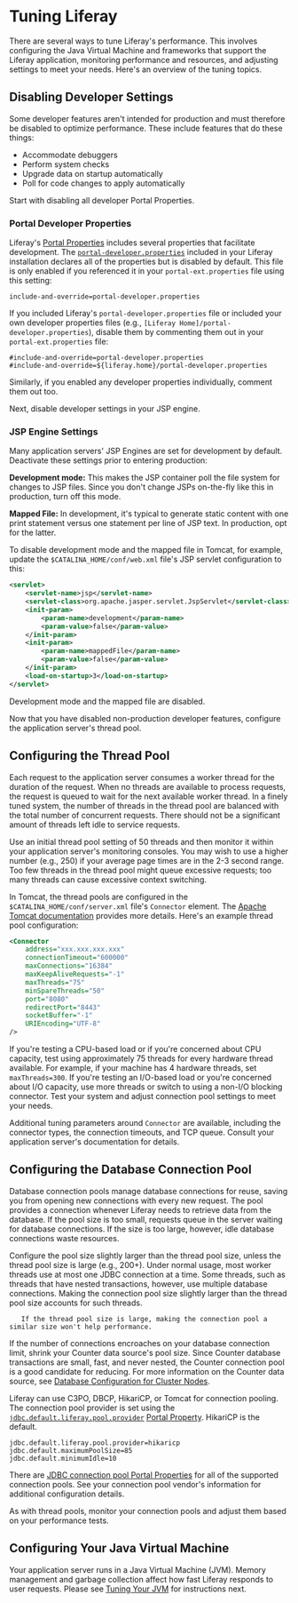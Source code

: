 # Tuning Liferay

There are several ways to tune Liferay's performance. This involves configuring the Java Virtual Machine and frameworks that support the Liferay application, monitoring performance and resources, and adjusting settings to meet your needs. Here's an overview of the tuning topics.

## Disabling Developer Settings

Some developer features aren't intended for production and must therefore be disabled to optimize performance. These include features that do these things:

* Accommodate debuggers
* Perform system checks
* Upgrade data on startup automatically
* Poll for code changes to apply automatically

Start with disabling all developer Portal Properties.

### Portal Developer Properties

Liferay's [Portal Properties](../reference/portal-properties.md) includes several properties that facilitate development. The [`portal-developer.properties`](https://github.com/liferay/liferay-portal/blob/[$LIFERAY_LEARN_PORTAL_GIT_TAG$]/portal-impl/src/portal-developer.properties) included in your Liferay installation declares all of the properties but is disabled by default. This file is only enabled if you referenced it in your `portal-ext.properties` file using this setting:

```properties 
include-and-override=portal-developer.properties
```

If you included Liferay's `portal-developer.properties` file or included your own developer properties files (e.g., `[Liferay Home]/portal-developer.properties`), disable them by commenting them out in your `portal-ext.properties` file:

```properties 
#include-and-override=portal-developer.properties
#include-and-override=${liferay.home}/portal-developer.properties
```

Similarly, if you enabled any developer properties individually, comment them out too.

Next, disable developer settings in your JSP engine.

### JSP Engine Settings

Many application servers' JSP Engines are set for development by default. Deactivate these settings prior to entering production:

**Development mode:** This makes the JSP container poll the file system for changes to JSP files. Since you don't change JSPs on-the-fly like this in production, turn off this mode.

**Mapped File:** In development, it's typical to generate static content with one print statement versus one statement per line of JSP text. In production, opt for the latter.

To disable development mode and the mapped file in Tomcat, for example, update the `$CATALINA_HOME/conf/web.xml` file's JSP servlet configuration to this:

```xml
<servlet>
    <servlet-name>jsp</servlet-name>
    <servlet-class>org.apache.jasper.servlet.JspServlet</servlet-class>   
    <init-param>
        <param-name>development</param-name>
        <param-value>false</param-value>
    </init-param>
    <init-param>
        <param-name>mappedFile</param-name>
        <param-value>false</param-value>
    </init-param>
    <load-on-startup>3</load-on-startup>
</servlet>
```

Development mode and the mapped file are disabled.

Now that you have disabled non-production developer features, configure the application server's thread pool.

## Configuring the Thread Pool 

Each request to the application server consumes a worker thread for the duration of the request. When no threads are available to process requests, the request is queued to wait for the next available worker thread. In a finely tuned system, the number of threads in the thread pool are balanced with the total number of concurrent requests. There should not be a significant amount of threads left idle to service requests.

Use an initial thread pool setting of 50 threads and then monitor it within your application server's monitoring consoles. You may wish to use a higher number (e.g., 250) if your average page times are in the 2-3 second range. Too few threads in the thread pool might queue excessive requests; too many threads can cause excessive context switching.

In Tomcat, the thread pools are configured in the `$CATALINA_HOME/conf/server.xml` file's `Connector` element. The [Apache Tomcat documentation](https://tomcat.apache.org/tomcat-9.0-doc/config/http.html) provides more details. Here's an example thread pool configuration:

```xml
<Connector
    address="xxx.xxx.xxx.xxx"
    connectionTimeout="600000"
    maxConnections="16384"
    maxKeepAliveRequests="-1"
    maxThreads="75"
    minSpareThreads="50"
    port="8080"
    redirectPort="8443"
    socketBuffer="-1"
    URIEncoding="UTF-8"
/>
```

If you're testing a CPU-based load or if you're concerned about CPU capacity,  test using approximately 75 threads for every hardware thread available. For example, if your machine has 4 hardware threads, set `maxThreads=300`. If you're testing an I/O-based load or you're concerned about I/O capacity, use more threads or switch to using a non-I/O blocking connector. Test your system and adjust connection pool settings to meet your needs.

Additional tuning parameters around `Connector` are available, including the connector types, the connection timeouts, and TCP queue. Consult your application server's documentation for details.

## Configuring the Database Connection Pool

Database connection pools manage database connections for reuse, saving you from opening new connections with every new request. The pool provides a connection whenever Liferay needs to retrieve data from the database. If the pool size is too small, requests queue in the server waiting for database connections. If the size is too large, however, idle database connections waste resources.

Configure the pool size slightly larger than the thread pool size, unless the thread pool size is large (e.g., 200+). Under normal usage, most worker threads use at most one JDBC connection at a time. Some threads, such as threads that have nested transactions, however, use multiple database connections. Making the connection pool size slightly larger than the thread pool size accounts for such threads.

```note::
   If the thread pool size is large, making the connection pool a similar size won't help performance.
```

If the number of connections encroaches on your database connection limit, shrink your Counter data source's pool size. Since Counter database transactions are small, fast, and never nested, the Counter connection pool is a good candidate for reducing. For more information on the Counter data source, see [Database Configuration for Cluster Nodes](docs/dxp/latest/en/installation-and-upgrades/setting-up-liferay-dxp/clustering-for-high-availability/database-configuration-for-cluster-nodes.md).

Liferay can use C3PO, DBCP, HikariCP, or Tomcat for connection pooling. The connection pool provider is set using the [`jdbc.default.liferay.pool.provider`](https://docs.liferay.com/dxp/portal/7.3-latest/propertiesdoc/portal.properties.html#JDBC) [Portal Property](../reference/portal-properties.md). HikariCP is the default.

```properties
jdbc.default.liferay.pool.provider=hikaricp
jdbc.default.maximumPoolSize=85
jdbc.default.minimumIdle=10
```

There are [JDBC connection pool Portal Properties](https://docs.liferay.com/dxp/portal/7.3-latest/propertiesdoc/portal.properties.html#JDBC) for all of the supported connection pools. See your connection pool vendor's information for additional configuration details.

As with thread pools, monitor your connection pools and adjust them based on your performance tests.

## Configuring Your Java Virtual Machine

Your application server runs in a Java Virtual Machine (JVM). Memory management and garbage collection affect how fast Liferay responds to user requests. Please see [Tuning Your JVM](./tuning-your-jvm.md) for instructions next.

